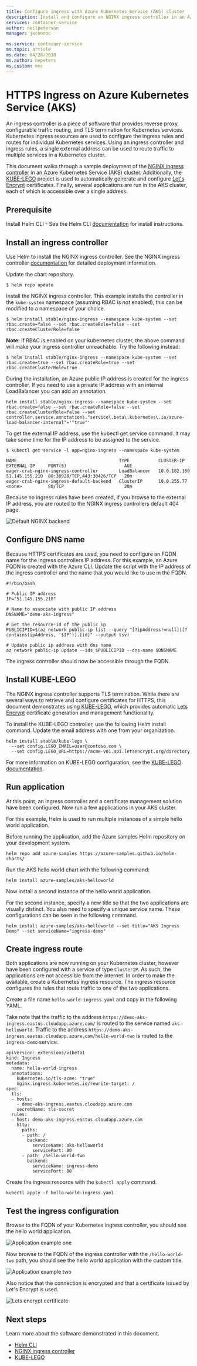 ```yaml
---
title: Configure ingress with Azure Kubernetes Service (AKS) cluster
description: Install and configure an NGINX ingress controller in an Azure Kubernetes Service (AKS) cluster.
services: container-service
author: neilpeterson
manager: jeconnoc

ms.service: container-service
ms.topic: article
ms.date: 04/28/2018
ms.author: nepeters
ms.custom: mvc
---
```


# HTTPS Ingress on Azure Kubernetes Service (AKS)

An ingress controller is a piece of software that provides reverse proxy, configurable traffic routing, and TLS termination for Kubernetes services. Kubernetes ingress resources are used to configure the ingress rules and routes for individual Kubernetes services. Using an ingress controller and ingress rules, a single external address can be used to route traffic to multiple services in a Kubernetes cluster.

This document walks through a sample deployment of the [NGINX ingress controller][nginx-ingress] in an Azure Kubernetes Service (AKS) cluster. Additionally, the [KUBE-LEGO][kube-lego] project is used to automatically generate and configure [Let's Encrypt][lets-encrypt] certificates. Finally, several applications are run in the AKS cluster, each of which is accessible over a single address.

## Prerequisite

Install Helm CLI - See the Helm CLI [documentation][helm-cli] for install instructions.

## Install an ingress controller

Use Helm to install the NGINX ingress controller. See the NGINX ingress controller [documentation][nginx-ingress] for detailed deployment information.

Update the chart repository.

```console
$ helm repo update
```

Install the NGINX ingress controller. This example installs the controller in the `kube-system` namespace (assuming RBAC is *not* enabled), this can be modified to a namespace of your choice.

```console
$ helm install stable/nginx-ingress --namespace kube-system --set rbac.create=false --set rbac.createRole=false --set rbac.createClusterRole=false
```

**Note:** If RBAC *is* enabled on your kubernetes cluster, the above command will make your Ingress controller unreachable. Try the following instead:

```console
$ helm install stable/nginx-ingress --namespace kube-system --set rbac.create=true --set rbac.createRole=true --set rbac.createClusterRole=true
```

During the installation, an Azure public IP address is created for the ingress controller. If you need to use a private IP address with an internal LoadBalancer you can add an annotation.

```
helm install stable/nginx-ingress --namespace kube-system --set rbac.create=false --set rbac.createRole=false --set rbac.createClusterRole=false --set controller.service.annotations."service\.beta\.kubernetes\.io/azure-load-balancer-internal"='"true"'
```

To get the external IP address, use the kubectl get service command. It may take some time for the IP address to be assigned to the service.

```console
$ kubectl get service -l app=nginx-ingress --namespace kube-system

NAME                                       TYPE           CLUSTER-IP     EXTERNAL-IP     PORT(S)                      AGE
eager-crab-nginx-ingress-controller        LoadBalancer   10.0.182.160   51.145.155.210  80:30920/TCP,443:30426/TCP   20m
eager-crab-nginx-ingress-default-backend   ClusterIP      10.0.255.77    <none>          80/TCP                       20m
```

Because no ingress rules have been created, if you browse to the external IP address, you are routed to the NGINX ingress controllers default 404 page.

![Default NGINX backend](media/ingress/default-back-end.png)

## Configure DNS name

Because HTTPS certificates are used, you need to configure an FQDN name for the ingress controllers IP address. For this example, an Azure FQDN is created with the Azure CLI. Update the script with the IP address of the ingress controller and the name that you would like to use in the FQDN.

```
#!/bin/bash

# Public IP address
IP="51.145.155.210"

# Name to associate with public IP address
DNSNAME="demo-aks-ingress"

# Get the resource-id of the public ip
PUBLICIPID=$(az network public-ip list --query "[?ipAddress!=null]|[?contains(ipAddress, '$IP')].[id]" --output tsv)

# Update public ip address with dns name
az network public-ip update --ids $PUBLICIPID --dns-name $DNSNAME
```

The ingress controller should now be accessible through the FQDN.

## Install KUBE-LEGO

The NGINX ingress controller supports TLS termination. While there are several ways to retrieve and configure certificates for HTTPS, this document demonstrates using [KUBE-LEGO][kube-lego], which provides automatic [Lets Encrypt][lets-encrypt] certificate generation and management functionality.

To install the KUBE-LEGO controller, use the following Helm install command. Update the email address with one from your organization.

```
helm install stable/kube-lego \
  --set config.LEGO_EMAIL=user@contoso.com \
  --set config.LEGO_URL=https://acme-v01.api.letsencrypt.org/directory
```

For more information on KUBE-LEGO configuration, see the [KUBE-LEGO documentation][kube-lego].

## Run application

At this point, an ingress controller and a certificate management solution have been configured. Now run a few applications in your AKS cluster.

For this example, Helm is used to run multiple instances of a simple hello world application.

Before running the application, add the Azure samples Helm repository on your development system.

```
helm repo add azure-samples https://azure-samples.github.io/helm-charts/
```

 Run the AKS hello world chart with the following command:

```
helm install azure-samples/aks-helloworld
```

Now install a second instance of the hello world application.

For the second instance, specify a new title so that the two applications are visually distinct. You also need to specify a unique service name. These configurations can be seen in the following command.

```console
helm install azure-samples/aks-helloworld --set title="AKS Ingress Demo" --set serviceName="ingress-demo"
```

## Create ingress route

Both applications are now running on your Kubernetes cluster, however have been configured with a service of type `ClusterIP`. As such, the applications are not accessible from the internet. In order to make the available, create a Kubernetes ingress resource. The ingress resource configures the rules that route traffic to one of the two applications.

Create a file name `hello-world-ingress.yaml` and copy in the following YAML.

Take note that the traffic to the address `https://demo-aks-ingress.eastus.cloudapp.azure.com/` is routed to the service named `aks-helloworld`. Traffic to the address `https://demo-aks-ingress.eastus.cloudapp.azure.com/hello-world-two` is routed to the `ingress-demo` service.

```
apiVersion: extensions/v1beta1
kind: Ingress
metadata:
  name: hello-world-ingress
  annotations:
    kubernetes.io/tls-acme: "true"
    nginx.ingress.kubernetes.io/rewrite-target: /
spec:
  tls:
  - hosts:
    - demo-aks-ingress.eastus.cloudapp.azure.com
    secretName: tls-secret
  rules:
  - host: demo-aks-ingress.eastus.cloudapp.azure.com
    http:
      paths:
      - path: /
        backend:
          serviceName: aks-helloworld
          servicePort: 80
      - path: /hello-world-two
        backend:
          serviceName: ingress-demo
          servicePort: 80
```

Create the ingress resource with the `kubectl apply` command.

```console
kubectl apply -f hello-world-ingress.yaml
```

## Test the ingress configuration

Browse to the FQDN of your Kubernetes ingress controller, you should see the hello world application.

![Application example one](media/ingress/app-one.png)

Now browse to the FQDN of the ingress controller with the `/hello-world-two` path, you should see the hello world application with the custom title.

![Application example two](media/ingress/app-two.png)

Also notice that the connection is encrypted and that a certificate issued by Let's Encrypt is used.

![Lets encrypt certificate](media/ingress/certificate.png)

## Next steps

Learn more about the software demonstrated in this document.

- [Helm CLI][helm-cli]
- [NGINX ingress controller][nginx-ingress]
- [KUBE-LEGO][kube-lego]

<!-- LINKS - external -->
[helm-cli]: https://docs.microsoft.com/azure/aks/kubernetes-helm#install-helm-cli
[kube-lego]: https://github.com/jetstack/kube-lego
[lets-encrypt]: https://letsencrypt.org/
[nginx-ingress]: https://github.com/kubernetes/ingress-nginx

